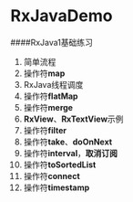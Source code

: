# RxJavaDemo
####RxJava1基础练习
1. 简单流程
2. 操作符**map**
3. RxJava线程调度
4. 操作符**flatMap**
5. 操作符**merge**
6. **RxView**、**RxTextView**示例
7. 操作符**filter**
8. 操作符**take**、**doOnNext**
9. 操作符**interval**，**取消订阅**
10. 操作符**toSortedList**
11. 操作符**connect**
12. 操作符**timestamp**